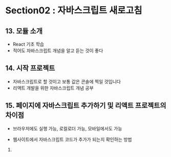 # Section02 : 자바스크립트 새로고침

## 13. 모듈 소개

- React 기초 학습
- 적어도 자바스크립트 개념을 알고 듣는 것이 좋다

## 14. 시작 프로젝트

- 자바스크립트로 할 것이고 보통 값은 콘솔에 찍일 것입니다
- 리액트 개발을 위한 자바스크립트 개념 공부

## 15. 페이지에 자바스크립트 추가하기 및 리액트 프로젝트의 차이점

- 브라우저에도 실행 가능, 로컬로더 가능, 모바일에서도 가능

- 웹사이트에서 자바스크립트 코드가 추가가 되는지 확인하는 방법

1. <script> 태그를 삽입하는 방법
2. 자바스크립트 코트를 임포트하는 방법

- 자바스크립트는 파일명이 .js로 된다
- head 영역이랑 body영역에 넣을 수 있다.
- 'defer' 라는 속성으로 html을 다 읽은후 script를 읽어라는 명령을 할 수 있습니다.
  defer가 없으면 바로 script가 실행이 된다.
- "type = module"를 하면 모듈로 인식해서 다른 js 파일을 import 할 수 있습니다.
- 리액트로 작업을 할 떄, 빌드 프로세스를 이용을 함

## 15. 리액트 프로젝트 구축 프로세스

- 자바스크립 코드로 구축이 된다
- 작성한 코드 그대로 브라우저에 실행이 되는게 아니고 그 대신 브라으저 내부적으로 코드가 수정됩니다
- package.json 파일은 프로젝트에서 ㅔ사용하는 모든 의존성 모든 라이브러리 목록
- react-script 패키지는 브라우저제 전달되기 전에 뒤에서 코드를 변환하는 다양한 툴 제공

리액트 프로젝트는 빌드 프로세스를 사용함

- 첫번째 이유 : 먼저 처리되지 않은 리액트 코드는 브라우저에서 실행할 수 없기 때문입니다
- 리액트 코드는 특별한 JSX 기능을 사용하기 때문입니다
- 리액트의 핵심은 자바스크립트 파일에 HTML 같은 코드를 넣는 것이기 때문입니다
- 두번째 이유 : 웹사이트 방문자가 다운로드해야 하는 코드의 양을 최대한 줄일 수 있도록 최적화된 코드입니다

## 16. “import” 및 "export"

- export를 하면 다른 파일에서 export한 파일을 쓸 수 있습니다
- 로컬 환경에서 이와같이 해야됨

```
 ex export let apiKey = "dsfsfsdfsdfds";
 ex improt (apiKey) from "불러올 파일 경로"
```

- 빌드 프로세스는 자동으로 확장자 추가해서 직접 안해도 된다

자바스크립트에서는

- 로컬에서는 리액트랑 마찬가지로 import, export로 해야됨
- 빌드 프로세스는 "type = module"를 써야됨

- 변수 또는 함수 앞에 export 키워드를 달아 익스포트하는 대신 default 키워드를 추가해 디폴트 익스포트를 생성할 수 있습니다

- import로 불러오고 그 변수를 콘솔이 출력이 된다

```
개념을 학습하면 하나의 파일에 하나의 컴포넌트, 즉 하나의 자바스크립트 함수만 존재하는 경우가 많으므로 이 신택스를 자주 사용합니다
```

- import를 할 때, 중괄호 안에 쉼표로 구분해 입력하는 대신 자바스크립트 객체로 묶어 한 번에 임포트할 수 있습니다

```
    import * as util from "경로"
```

저는 util로 하겠습니다 그런 다음 임포트하려는 파일의 경로를 입력합니다
이렇게 하면 util.js가 제공하는 모든 대상이 이 객체에 결합됩니다

- 그리고 변수명이 맘에 안들면

```
imoport { 전변수명 as 바꿀 변수명}
console.log(바꿀 변수명) // 전변수명
```
